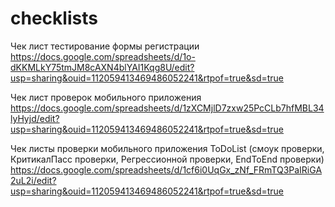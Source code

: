 # checklists
Чек лист тестирование формы регистрации
https://docs.google.com/spreadsheets/d/1o-dKKMLkY75tmJM8cAXN4blYAI1Kqg8U/edit?usp=sharing&ouid=112059413469486052241&rtpof=true&sd=true

Чек лист проверок мобильного приложения
https://docs.google.com/spreadsheets/d/1zXCMjlD7zxw25PcCLb7hfMBL34lyHyjd/edit?usp=sharing&ouid=112059413469486052241&rtpof=true&sd=true

Чек листы проверки мобильного приложения ToDoList (смоук проверки, КритикалПасс проверки, Регрессионной проверки, EndToEnd проверки)
https://docs.google.com/spreadsheets/d/1cf6i0UqGx_zNf_FRmTQ3PaIRiGA2uL2i/edit?usp=sharing&ouid=112059413469486052241&rtpof=true&sd=true
